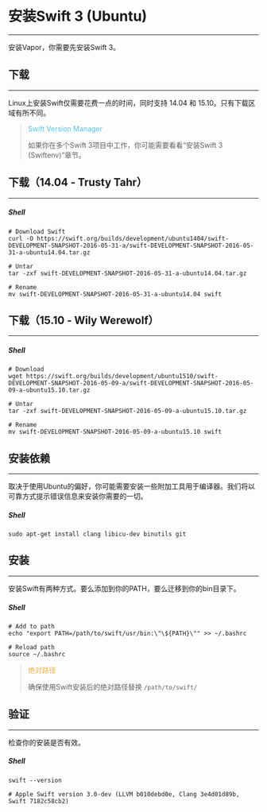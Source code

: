 # 安装Swift 3 (Ubuntu)
---
安装Vapor，你需要先安装Swift 3。

## 下载
---
Linux上安装Swift仅需要花费一点的时间，同时支持 14.04 和 15.10。只有下载区域有所不同。


> <font color="#56C0E0"> Swift Version Manager </font>
> 
> 如果你在多个Swift 3项目中工作，你可能需要看看“安装Swift 3 (Swiftenv)”章节。


## 下载（14.04 - Trusty Tahr）
---
##### Shell
```
# Download Swift
curl -O https://swift.org/builds/development/ubuntu1404/swift-DEVELOPMENT-SNAPSHOT-2016-05-31-a/swift-DEVELOPMENT-SNAPSHOT-2016-05-31-a-ubuntu14.04.tar.gz

# Untar
tar -zxf swift-DEVELOPMENT-SNAPSHOT-2016-05-31-a-ubuntu14.04.tar.gz

# Rename
mv swift-DEVELOPMENT-SNAPSHOT-2016-05-31-a-ubuntu14.04 swift
```

## 下载（15.10 - Wily Werewolf）
---
##### Shell
```
# Download
wget https://swift.org/builds/development/ubuntu1510/swift-DEVELOPMENT-SNAPSHOT-2016-05-09-a/swift-DEVELOPMENT-SNAPSHOT-2016-05-09-a-ubuntu15.10.tar.gz

# Untar
tar -zxf swift-DEVELOPMENT-SNAPSHOT-2016-05-09-a-ubuntu15.10.tar.gz

# Rename
mv swift-DEVELOPMENT-SNAPSHOT-2016-05-09-a-ubuntu15.10 swift
```

## 安装依赖
---

取决于使用Ubuntu的偏好，你可能需要安装一些附加工具用于编译器。我们将以可靠方式提示错误信息来安装你需要的一切。

##### Shell
```
sudo apt-get install clang libicu-dev binutils git
```

## 安装
---
安装Swift有两种方式。要么添加到你的PATH，要么迁移到你的bin目录下。

##### Shell
```
# Add to path
echo "export PATH=/path/to/swift/usr/bin:\"\${PATH}\"" >> ~/.bashrc

# Reload path
source ~/.bashrc
```

> <font color="#F2AE43"> 绝对路径 </font>
> 
> 确保使用Swift安装后的绝对路径替换 ```/path/to/swift/```


## 验证
---
检查你的安装是否有效。

##### Shell
```
swift --version

# Apple Swift version 3.0-dev (LLVM b010debd0e, Clang 3e4d01d89b, Swift 7182c58cb2)
```